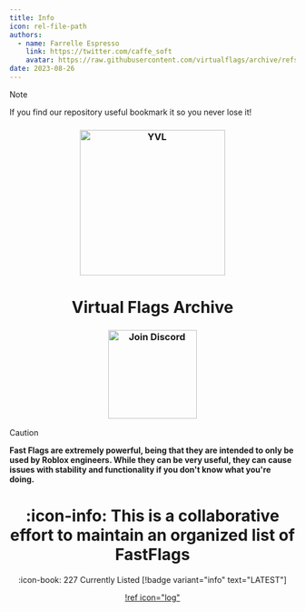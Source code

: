 ```yaml
---
title: Info
icon: rel-file-path	
authors:
  - name: Farrelle Espresso
    link: https://twitter.com/caffe_soft
    avatar: https://raw.githubusercontent.com/virtualflags/archive/refs/heads/master/assets/00xo-white.png
date: 2023-08-26
---
```


> [!NOTE]
> If you find our repository useful bookmark it so you never lose it!

<h3 align="center">
  <img src="" width="256" alt="YVL">
</h3>

<h1 align="center">Virtual Flags Archive</h1>

<div align="center">

<h3 align="center">
  <a href="https://discord.gg/6zqNQTSkrg">
    <img src="https://img.shields.io/discord/1241247795470536725?logo=discord&logoColor=white&label=discord&color=4d3dff" width="156" alt="Join Discord">
  </a>
</h3>

</div>

> [!CAUTION]
> **Fast Flags are extremely powerful, being that they are intended to only be used by Roblox engineers. While they can be very useful, they can cause issues with stability and functionality if you don't know what you're doing.**

<div align="center">

# :icon-info: This is a collaborative effort to maintain an organized list of FastFlags

:icon-book: 227 Currently Listed [!badge variant="info" text="LATEST"]

[!ref icon="log"](/logs/changelog.md)

</div>
